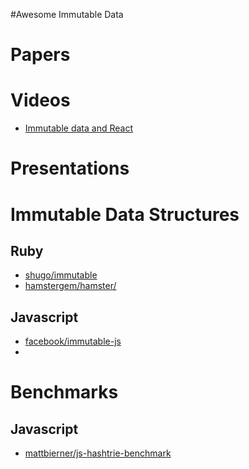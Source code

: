 #Awesome Immutable Data

# Papers


# Videos

- [Immutable data and React](https://www.youtube.com/watch?v=I7IdS-PbEgI)

# Presentations


# Immutable Data Structures

## Ruby

- [shugo/immutable](https://github.com/shugo/immutable)
- [hamstergem/hamster/](https://github.com/hamstergem/hamster/)

## Javascript

- [facebook/immutable-js](https://github.com/facebook/immutable-js)
- 

# Benchmarks

## Javascript

- [mattbierner/js-hashtrie-benchmark](https://github.com/mattbierner/js-hashtrie-benchmark)
